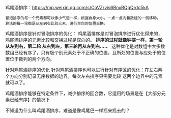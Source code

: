 鸡尾酒排序：https://mp.weixin.qq.com/s/CoVZrvis6BnxBQgQrdc5kA

    冒泡排序的每一个元素都可以像小气泡一样，根据自身大小，一点一点向着数组的一侧移动，
    算法的每一轮都是从左到右比较元素，进行单向的位置交换。

   鸡尾酒排序是针对冒泡排序的优化：
        鸡尾酒排序是对冒泡排序进行优化得来的，鸡尾酒排序的元素比较和交换过程是双向的。
        **排序的过程就像钟摆一样，第一轮从左到右，第二轮
        从右到左，第三轮再从左到右....、**
    这种优化是对数组中大多数数组已经有序了，只有极个别元素处于不正确的位置，且所处的位置与应处于的位置位于数列的两个方向。


针对鸡尾酒排序的优化
    针对鸡尾酒排序也可以进行针对有序区的优化：在左右两个方向分别记录无序数据的边界，每次左右排序只需要比较
    这两个边界中的元素就可以了。


鸡尾酒排序能够在特定条件下，减少排序的回合数，它适用的场景是在【大部分元素已经有序】的情况下

不知道为什么叫鸡尾酒排序，难道是像鸡尾巴一样摇来摇去的？